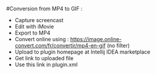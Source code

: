 #Conversion from MP4 to GIF :

- Capture screencast
- Edit with iMovie
- Export to MP4
- Convert online using : https://image.online-convert.com/fr/convertir/mp4-en-gif (no filter)
- Upload to plugin homepage at Intellij IDEA marketplace
- Get link to uploaded file
- Use this link in plugin.xml